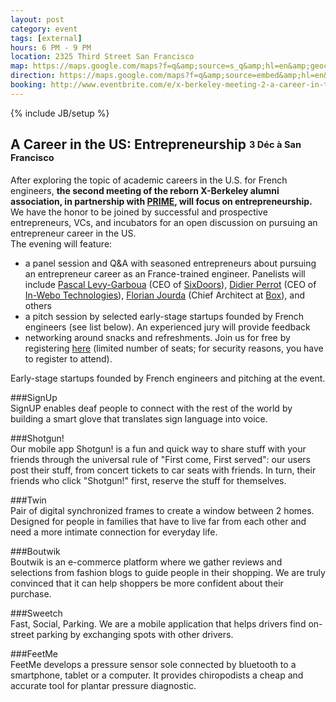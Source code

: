 ```yaml
---
layout: post
category: event
tags: [external]
hours: 6 PM - 9 PM
location: 2325 Third Street San Francisco
map: https://maps.google.com/maps?f=q&amp;source=s_q&amp;hl=en&amp;geocode=&amp;q=2325+Third+Street+San+Francisco&amp;aq=&amp;sll=37.78989,-122.39993&amp;sspn=0.007537,0.016512&amp;gl=us&amp;ie=UTF8&amp;hq=&amp;hnear=2325+3rd+St,+San+Francisco,+California+94107&amp;t=m&amp;ll=37.760266,-122.388124&amp;spn=0.020357,0.025749&amp;z=14&amp;iwloc=A&amp;output=embed
direction: https://maps.google.com/maps?f=q&amp;source=embed&amp;hl=en&amp;geocode=&amp;q=2325+Third+Street+San+Francisco&amp;aq=&amp;sll=37.78989,-122.39993&amp;sspn=0.007537,0.016512&amp;gl=us&amp;ie=UTF8&amp;hq=&amp;hnear=2325+3rd+St,+San+Francisco,+California+94107&amp;t=m&amp;ll=37.760266,-122.388124&amp;spn=0.020357,0.025749&amp;z=14&amp;iwloc=A
booking: http://www.eventbrite.com/e/x-berkeley-meeting-2-a-career-in-the-us-entrepreneurship-tickets-1731172985
---
```

{% include JB/setup %}

## __A Career in the US: Entrepreneurship__ <sub><sup>3 D&eacute;c &agrave; San Francisco</sup></sub>

After exploring the topic of academic careers in the U.S. for French engineers, __the second meeting of the reborn X-Berkeley alumni association, in partnership with [PRIME](http://www.innovation-prime.com), will focus on entrepreneurship.__  
We have the honor to be joined by successful and prospective entrepreneurs, VCs, and incubators for an open discussion on pursuing an entrepreneur career in the US.  
The evening will feature:  
- a panel session and Q&A with seasoned entrepreneurs about pursuing an entrepreneur career as an France-trained engineer. Panelists will include [Pascal Levy-Garboua](http://www.linkedin.com/in/pascallevygarboua) (CEO of [SixDoors](http://www.sixdoors.com/)), [Didier Perrot](www.linkedin.com/pub/didier-perrot/0/72/b9) (CEO of [In-Webo Technologies](http://www.inwebo.com/)), [Florian Jourda](http://www.linkedin.com/pub/florian-jourda/0/842/691) (Chief Architect at [Box](https://www.box.com/)), and others
- a pitch session by selected early-stage startups founded by French engineers (see list below). An experienced jury will provide feedback
- networking around snacks and refreshments.
Join us for free by registering [here](http://www.eventbrite.com/e/x-berkeley-meeting-2-a-career-in-the-us-entrepreneurship-tickets-1731172985) (limited number of seats; for security reasons, you have to register to attend).  

Early-stage startups founded by French engineers and pitching at the event.

###SignUp  
SignUP enables deaf people to connect with the rest of the world by building a smart glove that translates sign language into voice.  

###Shotgun!  
Our mobile app Shotgun! is a fun and quick way to share stuff with your friends through the universal rule of "First come, First served": our users post their stuff, from concert tickets to car seats with friends. In turn, their friends who click "Shotgun!" first, reserve the stuff for themselves.  

###Twin  
Pair of digital synchronized frames to create a window between 2 homes. Designed for people in families that have to live far from each other and need a more intimate connection for everyday life.  

###Boutwik  
Boutwik is an e-commerce platform where we gather reviews and selections from fashion blogs to guide people in their shopping. We are truly convinced that it can help shoppers be more confident about their purchase.  

###Sweetch  
Fast, Social, Parking. We are a mobile application that helps drivers find on-street parking by exchanging spots with other drivers.  

###FeetMe  
FeetMe develops a pressure sensor sole connected by bluetooth to a smartphone, tablet or a computer. It provides chiropodists a cheap and accurate tool for plantar pressure diagnostic.  